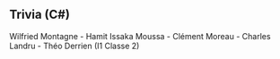 ## Trivia (C#)
Wilfried Montagne - Hamit Issaka Moussa - Clément Moreau - Charles Landru - Théo Derrien (I1 Classe 2)